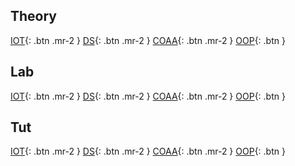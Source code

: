 ## Theory

[IOT](https://meet.google.com/toi-rmqs-yis){: .btn .mr-2 }
[DS](https://meet.google.com/dex-bqvg-yib){: .btn .mr-2 }
[COAA](https://meet.google.com/upg-xcny-emk){: .btn .mr-2 }
[OOP](https://meet.google.com/xct-vaqg-nxk){: .btn } 

## Lab
[IOT](https://meet.google.com/toi-rmqs-yis){: .btn .mr-2 }
[DS](https://meet.google.com/ffv-hrpb-cab){: .btn .mr-2 }
[COAA](https://meet.google.com/wec-qmtt-kys){: .btn .mr-2 }
[OOP](https://meet.google.com/soj-kvpq-ath){: .btn }

## Tut
[IOT](https://meet.google.com/hmo-yfzw-nyn){: .btn .mr-2 }
[DS](https://meet.google.com/dex-bqvg-yib){: .btn .mr-2 }
[COAA](https://meet.google.com/uhj-ftyb-nno){: .btn .mr-2 }
[OOP](https://meet.google.com/soj-kvpq-ath){: .btn }
